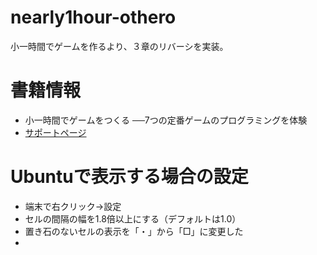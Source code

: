 # nearly1hour-othero
小一時間でゲームを作るより、３章のリバーシを実装。

# 書籍情報
* 小一時間でゲームをつくる ──7つの定番ゲームのプログラミングを体験
* [サポートページ](https://gihyo.jp/book/2022/978-4-297-12745-9/support)

# Ubuntuで表示する場合の設定
* 端末で右クリック→設定
* セルの間隔の幅を1.8倍以上にする（デフォルトは1.0）
* 置き石のないセルの表示を「・」から「□」に変更した
* 